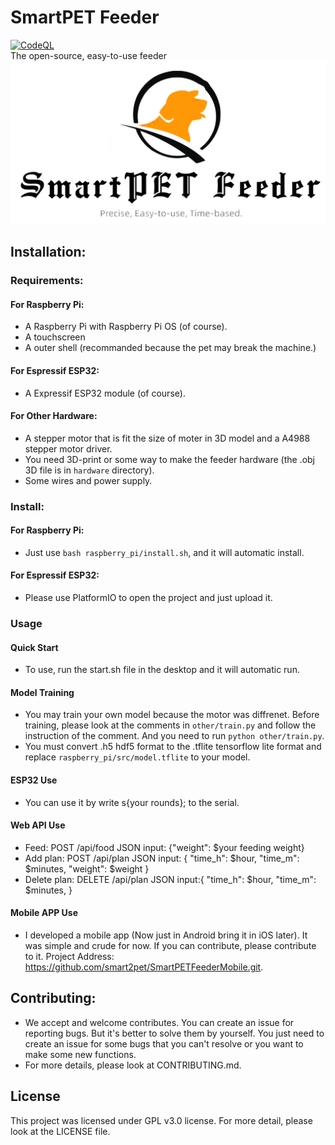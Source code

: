 # SmartPET Feeder
[![CodeQL](https://github.com/smart2pet/SmartPET-Feeder/actions/workflows/codeql.yml/badge.svg)](https://github.com/smart2pet/SmartPET-Feeder/actions/workflows/codeql.yml)  
The open-source, easy-to-use feeder
![Logo](./doc/logo.png "Logo")

## Installation:

### Requirements:
#### For Raspberry Pi:
+ A Raspberry Pi with Raspberry Pi OS (of course).
+ A touchscreen
+ A outer shell (recommanded because the pet may break the machine.)
#### For Espressif ESP32:
+ A Expressif ESP32 module (of course).
#### For Other Hardware:
+ A stepper motor that is fit the size of moter in 3D model and a A4988 stepper motor driver.
+ You need 3D-print or some way to make the feeder hardware (the .obj 3D file is in `hardware` directory).
+ Some wires and power supply.
### Install:
#### For Raspberry Pi:
+ Just use `bash raspberry_pi/install.sh`, and it will automatic install.
#### For Espressif ESP32:
+ Please use PlatformIO to open the project and just upload it.

### Usage
#### Quick Start
+ To use, run the start.sh file in the desktop and it will automatic run. 

#### Model Training
+ You may train your own model because the motor was diffrenet. Before training, please look at the comments in `other/train.py` and follow the instruction of the comment. And you need to run `python other/train.py`.
+ You must convert .h5 hdf5 format to the .tflite tensorflow lite format and replace `raspberry_pi/src/model.tflite` to your model.

#### ESP32 Use
+ You can use it by write s{your rounds}; to the serial.

#### Web API Use
+ Feed: POST /api/food JSON input: {"weight": $your feeding weight}
+ Add plan: POST /api/plan JSON input: {
                                       "time_h": $hour,
                                       "time_m": $minutes,
                                       "weight": $weight
                                       }
+ Delete plan: DELETE /api/plan JSON input:{
                                           "time_h": $hour,
                                           "time_m": $minutes,
                                           }

#### Mobile APP Use
+ I developed a mobile app (Now just in Android bring it in iOS later). It was simple and crude for now. If you can contribute, 
please contribute to it. Project Address: https://github.com/smart2pet/SmartPETFeederMobile.git. 
## Contributing:
+ We accept and welcome contributes. You can create an issue for reporting bugs. But it's better to solve them by yourself. You just need to 
create an issue for some bugs that you can't resolve or you want to make some new functions. 
+ For more details, please look at CONTRIBUTING.md.

## License

This project was licensed under GPL v3.0 license. For more detail, please look at the LICENSE file.